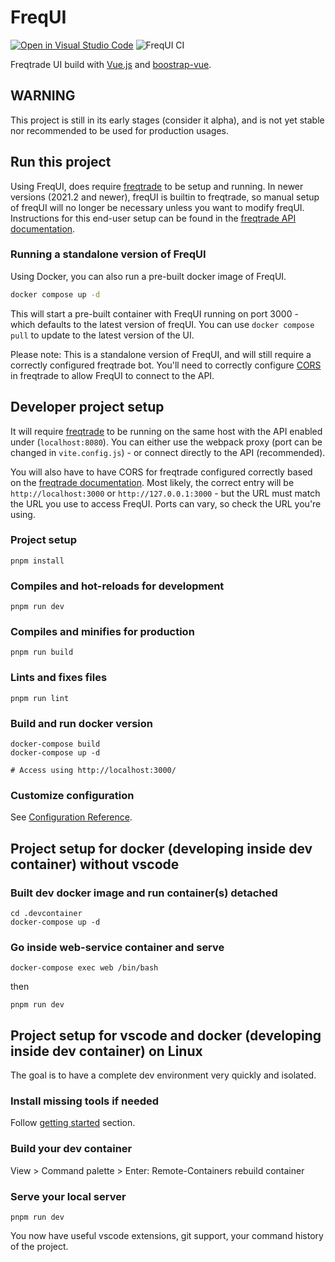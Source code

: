 # FreqUI

[![Open in Visual Studio Code](https://img.shields.io/static/v1?logo=visualstudiocode&label=&message=Open%20in%20Visual%20Studio%20Code&labelColor=2c2c32&color=007acc&logoColor=007acc)](https://open.vscode.dev/freqtrade/frequi)
![FreqUI CI](https://github.com/freqtrade/frequi/workflows/FreqUI%20CI/badge.svg)

Freqtrade UI build with [Vue.js](https://vuejs.org/) and [boostrap-vue](https://bootstrap-vue.org/).

## WARNING

This project is still in its early stages (consider it alpha), and is not yet stable nor recommended to be used for production usages.

## Run this project

Using FreqUI, does require [freqtrade](https://github.com/freqtrade/freqtrade) to be setup and running.
In newer versions (2021.2 and newer), freqUI is builtin to freqtrade, so manual setup of freqUI will no longer be necessary unless you want to modify freqUI.
Instructions for this end-user setup can be found in the [freqtrade API documentation](https://www.freqtrade.io/en/stable/rest-api/).

### Running a standalone version of FreqUI

Using Docker, you can also run a pre-built docker image of FreqUI.

```bash
docker compose up -d
```

This will start a pre-built container with FreqUI running on port 3000 - which defaults to the latest version of freqUI.
You can use `docker compose pull` to update to the latest version of the UI.

Please note: This is a standalone version of FreqUI, and will still require a correctly configured freqtrade bot.
You'll need to correctly configure [CORS](https://www.freqtrade.io/en/stable/rest-api/#cors) in freqtrade to allow FreqUI to connect to the API.

## Developer project setup

It will require [freqtrade](https://github.com/freqtrade/freqtrade) to be running on the same host with the API enabled under (`localhost:8080`). You can either use the webpack proxy (port can be changed in `vite.config.js`) - or connect directly to the API (recommended).

You will also have to have CORS for freqtrade configured correctly based on the [freqtrade documentation](https://www.freqtrade.io/en/stable/rest-api/#cors).
Most likely, the correct entry will be `http://localhost:3000` or `http://127.0.0.1:3000` - but the URL must match the URL you use to access FreqUI.
Ports can vary, so check the URL you're using.

### Project setup

```
pnpm install
```

### Compiles and hot-reloads for development

```
pnpm run dev
```

### Compiles and minifies for production

```
pnpm run build
```

### Lints and fixes files

```
pnpm run lint
```

### Build and run docker version

```
docker-compose build
docker-compose up -d

# Access using http://localhost:3000/
```


### Customize configuration

See [Configuration Reference](https://cli.vuejs.org/config/).

## Project setup for docker (developing inside dev container) without vscode

### Built dev docker image and run container(s) detached

```
cd .devcontainer
docker-compose up -d
```

### Go inside web-service container and serve

```
docker-compose exec web /bin/bash
```

then

```
pnpm run dev
```

## Project setup for vscode and docker (developing inside dev container) on Linux

The goal is to have a complete dev environment very quickly and isolated.

### Install missing tools if needed

Follow [getting started](https://code.visualstudio.com/docs/remote/containers#_getting-started) section.

### Build your dev container

View > Command palette > Enter: Remote-Containers rebuild container

### Serve your local server

```
pnpm run dev
```

You now have useful vscode extensions, git support, your command history of the project.
